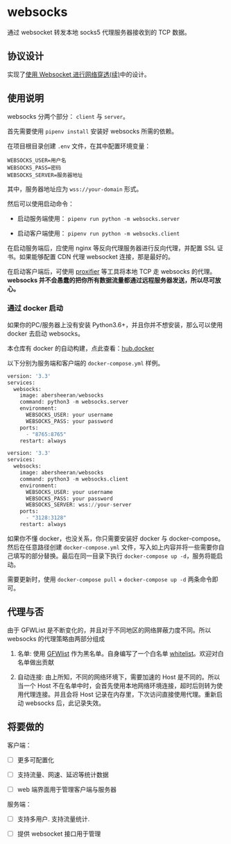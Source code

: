 # websocks

通过 websocket 转发本地 socks5 代理服务器接收到的 TCP 数据。

## 协议设计

实现了[使用 Websocket 进行网络穿透(续)](https://abersheeran.com/articles/Fuck-GFW-WebSocket-/)中的设计。

## 使用说明

websocks 分两个部分： `client` 与 `server`。

首先需要使用 `pipenv install` 安装好 websocks 所需的依赖。

在项目根目录创建 `.env` 文件，在其中配置环境变量：

```.env
WEBSOCKS_USER=用户名
WEBSOCKS_PASS=密码
WEBSOCKS_SERVER=服务器地址
```

其中，服务器地址应为 `wss://your-domain` 形式。

然后可以使用启动命令：

- 启动服务端使用： `pipenv run python -m websocks.server`

- 启动客户端使用： `pipenv run python -m websocks.client`

在启动服务端后，应使用 nginx 等反向代理服务器进行反向代理，并配置 SSL 证书。如果能够配置 CDN 代理 websocket 连接，那是最好的。

在启动客户端后，可使用 [proxifier](https://www.proxifier.com/) 等工具将本地 TCP 走 websocks 的代理。**websocks 并不会愚蠢的把你所有数据流量都通过远程服务器发送，所以尽可放心。**

### 通过 docker 启动

如果你的PC/服务器上没有安装 Python3.6+，并且你并不想安装，那么可以使用 docker 去启动 websocks。

本仓库有 docker 的自动构建，点此查看：[hub.docker](https://cloud.docker.com/u/abersheeran/repository/docker/abersheeran/websocks)

以下分别为服务端和客户端的 `docker-compose.yml` 样例。

```python
version: '3.3'
services:
  websocks:
    image: abersheeran/websocks
    command: python3 -m websocks.server
    environment:
      WEBSOCKS_USER: your username
      WEBSOCKS_PASS: your password
    ports:
      - "8765:8765"
    restart: always
```

```python
version: '3.3'
services:
  websocks:
    image: abersheeran/websocks
    command: python3 -m websocks.client
    environment:
      WEBSOCKS_USER: your username
      WEBSOCKS_PASS: your password
      WEBSOCKS_SERVER: wss://your-server
    ports:
      - "3128:3128"
    restart: always
```

如果你不懂 docker，也没关系，你只需要安装好 docker 与 docker-compose。然后在任意路径创建 `docker-compose.yml` 文件，写入如上内容并将一些需要你自己填写的部分替换。最后在同一目录下执行 `docker-compose up -d`，服务将能启动。

需要更新时，使用 `docker-compose pull` + `docker-compose up -d` 两条命令即可。 

## 代理与否

由于 GFWList 是不断变化的，并且对于不同地区的网络屏蔽力度不同。所以 websocks 的代理策略由两部分组成

1. 名单: 使用 [GFWlist](https://github.com/gfwlist/gfwlist) 作为黑名单。自身编写了一个白名单 [whitelist](https://github.com/abersheeran/websocks/blob/master/websocks/whitelist.txt)。欢迎对白名单做出贡献

2. 自动连接: 由上所知，不同的网络环境下，需要加速的 Host 是不同的。所以当一个 Host 不在名单中时，会首先使用本地网络环境连接，超时后则转为使用代理连接。并且会将 Host 记录在内存里，下次访问直接使用代理。重新启动 websocks 后，此记录失效。

## 将要做的

客户端：

- [ ] 更多可配置化

- [ ] 支持流量、网速、延迟等统计数据

- [ ] web 端界面用于管理客户端与服务器

服务端：

- [ ] 支持多用户. 支持流量统计.

- [ ] 提供 websocket 接口用于管理
